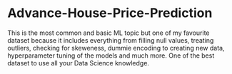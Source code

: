 # Advance-House-Price-Prediction

This is the most common and basic ML topic but one of my favourite dataset because it includes everything from filling null values, treating outliers, checking for skeweness, dummie encoding to creating new data, hyperparameter tuning of the models and much more. One of the best dataset to use all your Data Science knowledge.
